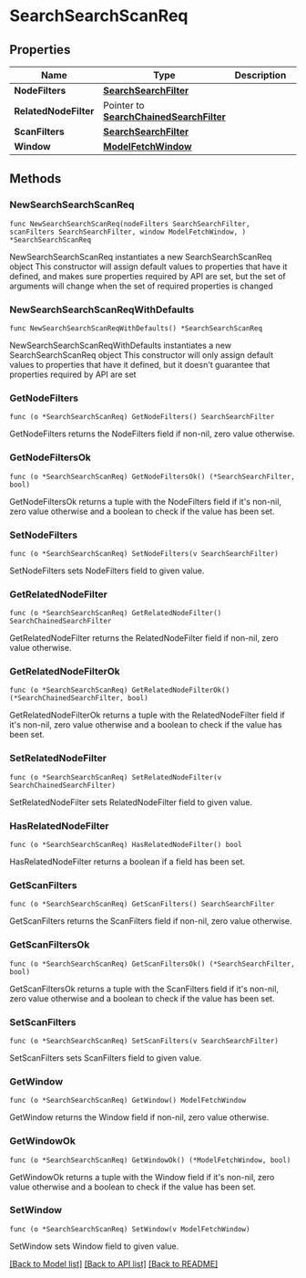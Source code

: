 # SearchSearchScanReq

## Properties

Name | Type | Description | Notes
------------ | ------------- | ------------- | -------------
**NodeFilters** | [**SearchSearchFilter**](SearchSearchFilter.md) |  | 
**RelatedNodeFilter** | Pointer to [**SearchChainedSearchFilter**](SearchChainedSearchFilter.md) |  | [optional] 
**ScanFilters** | [**SearchSearchFilter**](SearchSearchFilter.md) |  | 
**Window** | [**ModelFetchWindow**](ModelFetchWindow.md) |  | 

## Methods

### NewSearchSearchScanReq

`func NewSearchSearchScanReq(nodeFilters SearchSearchFilter, scanFilters SearchSearchFilter, window ModelFetchWindow, ) *SearchSearchScanReq`

NewSearchSearchScanReq instantiates a new SearchSearchScanReq object
This constructor will assign default values to properties that have it defined,
and makes sure properties required by API are set, but the set of arguments
will change when the set of required properties is changed

### NewSearchSearchScanReqWithDefaults

`func NewSearchSearchScanReqWithDefaults() *SearchSearchScanReq`

NewSearchSearchScanReqWithDefaults instantiates a new SearchSearchScanReq object
This constructor will only assign default values to properties that have it defined,
but it doesn't guarantee that properties required by API are set

### GetNodeFilters

`func (o *SearchSearchScanReq) GetNodeFilters() SearchSearchFilter`

GetNodeFilters returns the NodeFilters field if non-nil, zero value otherwise.

### GetNodeFiltersOk

`func (o *SearchSearchScanReq) GetNodeFiltersOk() (*SearchSearchFilter, bool)`

GetNodeFiltersOk returns a tuple with the NodeFilters field if it's non-nil, zero value otherwise
and a boolean to check if the value has been set.

### SetNodeFilters

`func (o *SearchSearchScanReq) SetNodeFilters(v SearchSearchFilter)`

SetNodeFilters sets NodeFilters field to given value.


### GetRelatedNodeFilter

`func (o *SearchSearchScanReq) GetRelatedNodeFilter() SearchChainedSearchFilter`

GetRelatedNodeFilter returns the RelatedNodeFilter field if non-nil, zero value otherwise.

### GetRelatedNodeFilterOk

`func (o *SearchSearchScanReq) GetRelatedNodeFilterOk() (*SearchChainedSearchFilter, bool)`

GetRelatedNodeFilterOk returns a tuple with the RelatedNodeFilter field if it's non-nil, zero value otherwise
and a boolean to check if the value has been set.

### SetRelatedNodeFilter

`func (o *SearchSearchScanReq) SetRelatedNodeFilter(v SearchChainedSearchFilter)`

SetRelatedNodeFilter sets RelatedNodeFilter field to given value.

### HasRelatedNodeFilter

`func (o *SearchSearchScanReq) HasRelatedNodeFilter() bool`

HasRelatedNodeFilter returns a boolean if a field has been set.

### GetScanFilters

`func (o *SearchSearchScanReq) GetScanFilters() SearchSearchFilter`

GetScanFilters returns the ScanFilters field if non-nil, zero value otherwise.

### GetScanFiltersOk

`func (o *SearchSearchScanReq) GetScanFiltersOk() (*SearchSearchFilter, bool)`

GetScanFiltersOk returns a tuple with the ScanFilters field if it's non-nil, zero value otherwise
and a boolean to check if the value has been set.

### SetScanFilters

`func (o *SearchSearchScanReq) SetScanFilters(v SearchSearchFilter)`

SetScanFilters sets ScanFilters field to given value.


### GetWindow

`func (o *SearchSearchScanReq) GetWindow() ModelFetchWindow`

GetWindow returns the Window field if non-nil, zero value otherwise.

### GetWindowOk

`func (o *SearchSearchScanReq) GetWindowOk() (*ModelFetchWindow, bool)`

GetWindowOk returns a tuple with the Window field if it's non-nil, zero value otherwise
and a boolean to check if the value has been set.

### SetWindow

`func (o *SearchSearchScanReq) SetWindow(v ModelFetchWindow)`

SetWindow sets Window field to given value.



[[Back to Model list]](../README.md#documentation-for-models) [[Back to API list]](../README.md#documentation-for-api-endpoints) [[Back to README]](../README.md)


